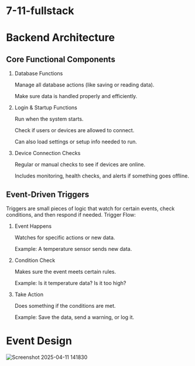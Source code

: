 # 7-11-fullstack
# Backend Architecture


## Core Functional Components
1. Database Functions

    Manage all database actions (like saving or reading data).

    Make sure data is handled properly and efficiently.

2. Login & Startup Functions

    Run when the system starts.

    Check if users or devices are allowed to connect.

    Can also load settings or setup info needed to run.

3. Device Connection Checks

    Regular or manual checks to see if devices are online.

    Includes monitoring, health checks, and alerts if something goes offline.



## Event-Driven Triggers

Triggers are small pieces of logic that watch for certain events, check conditions, and then respond if needed.
Trigger Flow:

1. Event Happens

    Watches for specific actions or new data.

    Example: A temperature sensor sends new data.

2. Condition Check

    Makes sure the event meets certain rules.

    Example: Is it temperature data? Is it too high?

3. Take Action

    Does something if the conditions are met.

    Example: Save the data, send a warning, or log it.

# Event Design
![Screenshot 2025-04-11 141830](https://github.com/user-attachments/assets/2a101932-f993-4d96-b810-540c12b1c72f)

